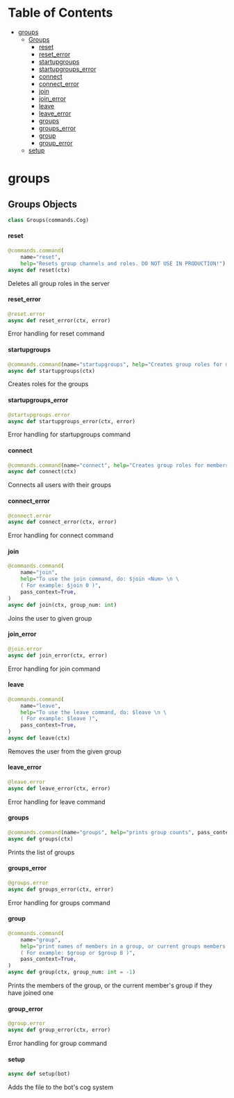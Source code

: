 # Table of Contents

* [groups](#groups)
  * [Groups](#groups.Groups)
    * [reset](#groups.Groups.reset)
    * [reset\_error](#groups.Groups.reset_error)
    * [startupgroups](#groups.Groups.startupgroups)
    * [startupgroups\_error](#groups.Groups.startupgroups_error)
    * [connect](#groups.Groups.connect)
    * [connect\_error](#groups.Groups.connect_error)
    * [join](#groups.Groups.join)
    * [join\_error](#groups.Groups.join_error)
    * [leave](#groups.Groups.leave)
    * [leave\_error](#groups.Groups.leave_error)
    * [groups](#groups.Groups.groups)
    * [groups\_error](#groups.Groups.groups_error)
    * [group](#groups.Groups.group)
    * [group\_error](#groups.Groups.group_error)
  * [setup](#groups.setup)

<a id="groups"></a>

# groups

<a id="groups.Groups"></a>

## Groups Objects

```python
class Groups(commands.Cog)
```

<a id="groups.Groups.reset"></a>

#### reset

```python
@commands.command(
    name="reset",
    help="Resets group channels and roles. DO NOT USE IN PRODUCTION!")
async def reset(ctx)
```

Deletes all group roles in the server

<a id="groups.Groups.reset_error"></a>

#### reset\_error

```python
@reset.error
async def reset_error(ctx, error)
```

Error handling for reset command

<a id="groups.Groups.startupgroups"></a>

#### startupgroups

```python
@commands.command(name="startupgroups", help="Creates group roles for members")
async def startupgroups(ctx)
```

Creates roles for the groups

<a id="groups.Groups.startupgroups_error"></a>

#### startupgroups\_error

```python
@startupgroups.error
async def startupgroups_error(ctx, error)
```

Error handling for startupgroups command

<a id="groups.Groups.connect"></a>

#### connect

```python
@commands.command(name="connect", help="Creates group roles for members")
async def connect(ctx)
```

Connects all users with their groups

<a id="groups.Groups.connect_error"></a>

#### connect\_error

```python
@connect.error
async def connect_error(ctx, error)
```

Error handling for connect command

<a id="groups.Groups.join"></a>

#### join

```python
@commands.command(
    name="join",
    help="To use the join command, do: $join <Num> \n \
    ( For example: $join 0 )",
    pass_context=True,
)
async def join(ctx, group_num: int)
```

Joins the user to given group

<a id="groups.Groups.join_error"></a>

#### join\_error

```python
@join.error
async def join_error(ctx, error)
```

Error handling for join command

<a id="groups.Groups.leave"></a>

#### leave

```python
@commands.command(
    name="leave",
    help="To use the leave command, do: $leave \n \
    ( For example: $leave )",
    pass_context=True,
)
async def leave(ctx)
```

Removes the user from the given group

<a id="groups.Groups.leave_error"></a>

#### leave\_error

```python
@leave.error
async def leave_error(ctx, error)
```

Error handling for leave command

<a id="groups.Groups.groups"></a>

#### groups

```python
@commands.command(name="groups", help="prints group counts", pass_context=True)
async def groups(ctx)
```

Prints the list of groups

<a id="groups.Groups.groups_error"></a>

#### groups\_error

```python
@groups.error
async def groups_error(ctx, error)
```

Error handling for groups command

<a id="groups.Groups.group"></a>

#### group

```python
@commands.command(
    name="group",
    help="print names of members in a group, or current groups members \n \
    ( For example: $group or $group 8 )",
    pass_context=True,
)
async def group(ctx, group_num: int = -1)
```

Prints the members of the group, or the current member's group if they have joined one

<a id="groups.Groups.group_error"></a>

#### group\_error

```python
@group.error
async def group_error(ctx, error)
```

Error handling for group command

<a id="groups.setup"></a>

#### setup

```python
async def setup(bot)
```

Adds the file to the bot's cog system

